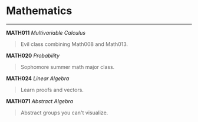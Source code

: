 # Mathematics

---
**MATH011** _Multivariable Calculus_
> Evil class combining Math008 and Math013.

**MATH020** _Probability_
> Sophomore summer math major class.

**MATH024** _Linear Algebra_
> Learn proofs and vectors.

**MATH071** _Abstract Algebra_
> Abstract groups you can't visualize.